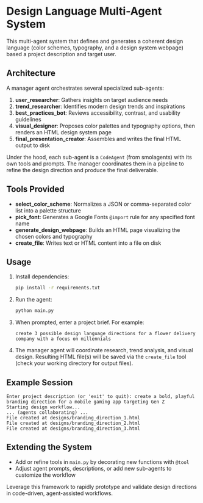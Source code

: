 <!-- 25-designer: Multi-agent system for design language generation -->
# Design Language Multi-Agent System

This multi-agent system that defines and generates a coherent design language (color schemes, typography, and a design system webpage) based a project description and target user.

## Architecture
A manager agent orchestrates several specialized sub-agents:
1. **user_researcher**: Gathers insights on target audience needs
2. **trend_researcher**: Identifies modern design trends and inspirations
3. **best_practices_bot**: Reviews accessibility, contrast, and usability guidelines
4. **visual_designer**: Proposes color palettes and typography options, then renders an HTML design system page
5. **final_presentation_creator**: Assembles and writes the final HTML output to disk

Under the hood, each sub-agent is a `CodeAgent` (from smolagents) with its own tools and prompts. The manager coordinates them in a pipeline to refine the design direction and produce the final deliverable.

## Tools Provided
- **select_color_scheme**: Normalizes a JSON or comma-separated color list into a palette structure
- **pick_font**: Generates a Google Fonts `@import` rule for any specified font name
- **generate_design_webpage**: Builds an HTML page visualizing the chosen colors and typography
- **create_file**: Writes text or HTML content into a file on disk

## Usage
1. Install dependencies:
   ```bash
   pip install -r requirements.txt
   ```
2. Run the agent:
   ```bash
   python main.py
   ```
3. When prompted, enter a project brief. For example:
   ```text
   create 3 possible design language directions for a flower delivery company with a focus on millennials
   ```
4. The manager agent will coordinate research, trend analysis, and visual design. Resulting HTML file(s) will be saved via the `create_file` tool (check your working directory for output files).

## Example Session
```
Enter project description (or 'exit' to quit): create a bold, playful branding direction for a mobile gaming app targeting Gen Z
Starting design workflow...
... (agents collaborating) ...
File created at designs/branding_direction_1.html
File created at designs/branding_direction_2.html
File created at designs/branding_direction_3.html
```

## Extending the System
- Add or refine tools in `main.py` by decorating new functions with `@tool`
- Adjust agent prompts, descriptions, or add new sub-agents to customize the workflow

Leverage this framework to rapidly prototype and validate design directions in code-driven, agent-assisted workflows.